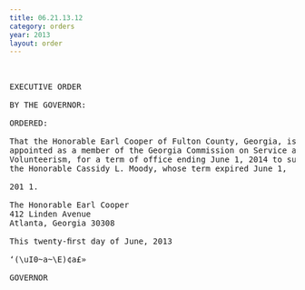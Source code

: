 ```yaml
---
title: 06.21.13.12
category: orders
year: 2013
layout: order
---
```


<pre> 

EXECUTIVE ORDER

BY THE GOVERNOR:

ORDERED:

That the Honorable Earl Cooper of Fulton County, Georgia, is
appointed as a member of the Georgia Commission on Service and
Volunteerism, for a term of office ending June 1, 2014 to succeed
the Honorable Cassidy L. Moody, whose term expired June 1,

201 1.

The Honorable Earl Cooper
412 Linden Avenue
Atlanta, Georgia 30308

This twenty-ﬁrst day of June, 2013

‘(\uI0~a~\E)¢a£»

GOVERNOR

</pre>
